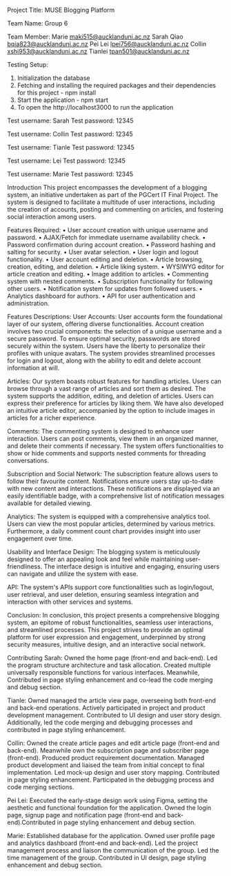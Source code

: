 Project Title: MUSE Blogging Platform

Team Name: Group 6

Team Member:
Marie maki515@aucklanduni.ac.nz
Sarah Qiao bqia823@aucklanduni.ac.nz
Pei Lei lpei756@aucklanduni.ac.nz
Collin xshi953@aucklanduni.ac.nz
Tianlei tpan501@aucklanduni.ac.nz

Testing Setup:

1. Initialization the database
2. Fetching and installing the required packages and their dependencies for this project - npm install
3. Start the application - npm start
4. To open the http://localhost3000 to run the application

Test username: Sarah
Test password: 12345

Test username: Collin
Test password: 12345

Test username: Tianle
Test password: 12345

Test username: Lei
Test password: 12345

Test username: Marie
Test password: 12345

Introduction
This project encompasses the development of a blogging system, an initiative undertaken as part of the PGCert IT Final Project. The system is designed to facilitate a multitude of user interactions, including the creation of accounts, posting and commenting on articles, and fostering social interaction among users.

Features Required:
• User account creation with unique username and password.
• AJAX/Fetch for immediate username availability check.
• Password confirmation during account creation.
• Password hashing and salting for security.
• User avatar selection.
• User login and logout functionality.
• User account editing and deletion.
• Article browsing, creation, editing, and deletion.
• Article liking system.
• WYSIWYG editor for article creation and editing.
• Image addition to articles.
• Commenting system with nested comments.
• Subscription functionality for following other users.
• Notification system for updates from followed users.
• Analytics dashboard for authors.
• API for user authentication and administration.

Features Descriptions:
User Accounts: User accounts form the foundational layer of our system, offering diverse functionalities. Account creation involves two crucial components: the selection of a unique username and a secure password. To ensure optimal security, passwords are stored securely within the system. Users have the liberty to personalize their profiles with unique avatars. The system provides streamlined processes for login and logout, along with the ability to edit and delete account information at will.

Articles: Our system boasts robust features for handling articles. Users can browse through a vast range of articles and sort them as desired. The system supports the addition, editing, and deletion of articles. Users can express their preference for articles by liking them. We have also developed an intuitive article editor, accompanied by the option to include images in articles for a richer experience.

Comments: The commenting system is designed to enhance user interaction. Users can post comments, view them in an organized manner, and delete their comments if necessary. The system offers functionalities to show or hide comments and supports nested comments for threading conversations.

Subscription and Social Network: The subscription feature allows users to follow their favourite content. Notifications ensure users stay up-to-date with new content and interactions. These notifications are displayed via an easily identifiable badge, with a comprehensive list of notification messages available for detailed viewing.

Analytics: The system is equipped with a comprehensive analytics tool. Users can view the most popular articles, determined by various metrics. Furthermore, a daily comment count chart provides insight into user engagement over time.

Usability and Interface Design: The blogging system is meticulously designed to offer an appealing look and feel while maintaining user-friendliness. The interface design is intuitive and engaging, ensuring users can navigate and utilize the system with ease.

API: The system's APIs support core functionalities such as login/logout, user retrieval, and user deletion, ensuring seamless integration and interaction with other services and systems.

Conclusion: In conclusion, this project presents a comprehensive blogging system, an epitome of robust functionalities, seamless user interactions, and streamlined processes. This project strives to provide an optimal platform for user expression and engagement, underpinned by strong security measures, intuitive design, and an interactive social network.

Contributing
Sarah: Owned the home page (front-end and back-end). Led the program structure architecture and task allocation. Created multiple universally responsible functions for various interfaces. Meanwhile, Contributed in page styling enhancement and co-lead the code merging and debug section.

Tianle: Owned managed the article view page, overseeing both front-end and back-end operations. Actively participated in project and product development management. Contributed to UI design and user story design. Additionally, led the code merging and debugging processes and contributed in page styling enhancement.

Collin: Owned the create article pages and edit article page (front-end and back-end). Meanwhile own the subscription page and subscriber page (front-end). Produced product requirement documentation. Managed product development and liaised the team from initial concept to final implementation. Led mock-up design and user story mapping. Contributed in page styling enhancement. Participated in the debugging process and code merging sections.

Pei Lei: Executed the early-stage design work using Figma, setting the aesthetic and functional foundation for the application. Owned the login page, signup page and notification page (front-end and back-end).Contributed in page styling enhancement and debug section.

Marie: Established database for the application. Owned user profile page and analytics dashboard (front-end and back-end). Led the project management process and liaison the communication of the group. Led the time management of the group. Contributed in UI design, page styling enhancement and debug section.

